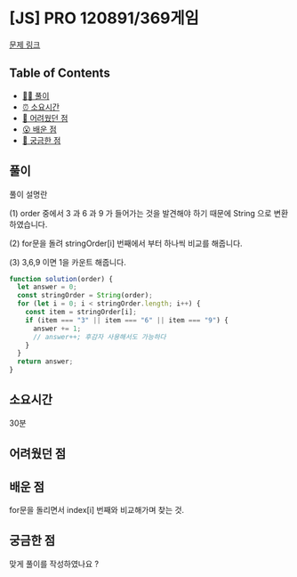 <!-- 제목으로 다음과 같은 내용으로 작성해주세요 ! -->
<!-- 📚 언어 : e.g. Javascript -> [JS], Python -> [Python]  -->
<!-- 📕 백준 : BOJ 문제번호/문제제목 e.g. BOJ 2577/숫자의 개수 -->
<!-- 📗 프로그래머스 : PRO 문제번호/문제제목 e.g. PRO 120812/최빈값 구하기 -->
<!-- 💁🏻 백준허브를 사용하시면 프로그래머스의 문제번호도 확인하실 수 있습니다 -->

# [JS] PRO 120891/369게임

<!-- 아래에 # 을 지우고 문제 링크를 입력해주세요 ! -->

[문제 링크](https://school.programmers.co.kr/learn/courses/30/lessons/120891)

## Table of Contents

- [✍🏻 풀이](#풀이)
- [⏰ 소요시간](#소요시간)
- [🫠 어려웠던 점](#어려웠던-점)
- [😮 배운 점](#배운-점)
- [🤔 궁금한 점](#궁금한-점)

## 풀이

<!-- ```옆에 사용하는 언어를 기입하세요 e.g. javascript, python -->

풀이 설명란

(1) order 중에서 3 과 6 과 9 가 들어가는 것을 발견해야 하기 때문에 String 으로 변환하였습니다.

(2) for문을 돌려 stringOrder[i] 번째에서 부터 하나씩 비교를 해줍니다.

(3) 3,6,9 이면 1을 카운트 해줍니다.

```javascript
function solution(order) {
  let answer = 0;
  const stringOrder = String(order);
  for (let i = 0; i < stringOrder.length; i++) {
    const item = stringOrder[i];
    if (item === "3" || item === "6" || item === "9") {
      answer += 1;
      // answer++; 후감자 사용해서도 가능하다
    }
  }
  return answer;
}
```

## 소요시간

30분

## 어려웠던 점

## 배운 점

for문을 돌리면서 index[i] 번째와 비교해가며 찾는 것.

## 궁금한 점

맞게 풀이를 작성하였나요 ?
